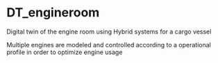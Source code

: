 # DT_engineroom
Digital twin of the engine room using Hybrid systems for a cargo vessel

Multiple engines are modeled and controlled according to a operational profile in order to optimize engine usage
